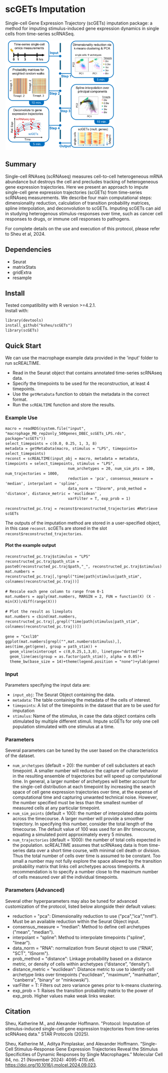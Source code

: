 # scGETs Imputation
Single-cell Gene Expression Trajectory (scGETs) imputation package: a method for imputing stimulus-induced gene expression dynamics in single cells from time-series scRNASeq.

<img src="https://github.com/KSheu/scGETs/blob/main/GA_scGETs_protocol.png" width="350" height="350">

## Summary
Single-cell RNAseq (scRNAseq) measures cell-to-cell heterogeneous mRNA abundance but destroys the cell and precludes tracking of heterogeneous gene expression trajectories. Here we present an approach to impute single-cell gene expression trajectories (scGETs) from time-series scRNAseq measurements. We describe four main computational steps: dimensionality reduction, calculation of transition probability matrices, spline interpolation, and deconvolution to scGETs. Imputing scGETs can aid in studying heterogenous stimulus-responses over time, such as cancer cell responses to drugs, or immune cell responses to pathogens. 

For complete details on the use and execution of this protocol, please refer to Sheu et al, 2024. 


## Dependencies
- Seurat
- matrixStats
- gridExtra
- resample

## Install
Tested compatilbility with R version >=4.2.1.\
Install with: 
```
library(devtools)
install_github("ksheu/scGETs") 
library(scGETs)
```

## Quick Start
We can use the macrophage example data provided in the 'input' folder to run scREALTIME.
- Read in the Seurat object that contains annotated time-series scRNAseq data.
- Specify the timepoints to be used for the reconstruction, at least 4 timepoints. 
- Use the `getMetaData` function to obtain the metadata in the correct format. 
- Run the `scREALTIME` function and store the results. 

### Example Use
```
macro = readRDS(system.file("input", "macrophage_M0_rep2only_500genes_DBEC_scGETs_LPS.rds", package="scGETs"))
select_timepoints = c(0.0, 0.25, 1, 3, 8)
metadata = getMetaData(macro, stimulus = "LPS", timepoints= select_timepoints)
reconst = scREALTIME(input_obj = macro, metadata = metadata, timepoints = select_timepoints, stimulus = "LPS",
							num_archetypes = 20, num_sim_pts = 100, num_trajectories = 1000, 
							reduction = 'pca', consensus_measure = 'median', interpolant = 'spline', 
							data_norm = "ISnorm", prob_method = 'distance', distance_metric = 'euclidean' ,
							varFilter = T, exp_prob = 1) 
							
reconstructed_pc.traj = reconst$reconstructed_trajectories #Retrieve scGETs
```
The outputs of the imputation method are stored in a user-specified object, in this case `reconst`. scGETs are stored in the slot `reconst$reconstructed_trajectories`.

#### Plot the example output
```
reconstructed_pc.traj$stimulus = "LPS"
reconstructed_pc.traj$path_stim = paste0(reconstructed_pc.traj$path,"_", reconstructed_pc.traj$stimulus)
mat.numbers = reconstructed_pc.traj[,!grepl("time|path|stimulus|path_stim", colnames(reconstructed_pc.traj))]

# Rescale each gene column to range from 0-1
mat.numbers = apply(mat.numbers, MARGIN = 2, FUN = function(X) (X - min(X))/diff(range(X))) 

# Plot the result as lineplots
mat.numbers = cbind(mat.numbers, reconstructed_pc.traj[,grepl("time|path|stimulus|path_stim", colnames(reconstructed_pc.traj))])

gene = "Cxcl10"
ggplot(mat.numbers[grepl("",mat.numbers$stimulus),], aes(time,get(gene), group = path_stim)) +
  geom_vline(xintercept = c(0,0.25,1,3,8), linetype="dotted")+ 
  geom_line(aes(group = as.factor(path_stim)), alpha = 0.05)+
  theme_bw(base_size = 14)+theme(legend.position = "none")+ylab(gene)
```


### Input
Parameters specifying the input data are:
- `input_obj`: The Seurat Object containing the data.
- `metadata`: The table containing the metadata of the cells of interest.
- `timepoints`: A list of the timepoints in the dataset that are to be used for imputation
- `stimulus`: Name of the stimulus, in case the data object contains cells stimulated by multiple different stimuli. Impute scGETs for only one cell population stimulated with one stimulus at a time. 

### Parameters
Several parameters can be tuned by the user based on the characteristics of the dataset. 
- `num_archetypes` (default = 20): the number of cell subclusters at each timepoint. A smaller number will reduce the capture of outlier behavior in the resulting ensemble of trajectories but will speed up computational time. In general, a larger number of archetypes will better account for the single-cell distribution at each timepoint by increasing the search space of cell gene expression trajectories over time, at the expense of computational time and capturing unwanted technical noise. However, the number specified must be less than the smallest number of measured cells at any particular timepoint. 
- `num_sim_points` (default = 100): the number of interpolated data points across the timecourse. A larger number will provide a smoother trajectory. In specifying this number, consider the total length of the timecourse. The default value of 100 was used for an 8hr timecourse, equating a simulated point approximately every 5 minutes.
- `num_trajectories` (default = 1000): the number of total cells expected in the population. scREALTIME assumes that scRNAseq data is from time-series data over a short time course, with minimal cell death or division. Thus the total number of cells over time is assumed to be constant. Too small a number may not fully explore the space allowed by the transition probability matrix that links cell archetypes across timepoints. A recommendation is to specify a number close to the maximum number of cells measured over all the individual timepoints.

### Parameters (Advanced)
Several other hyperparameters may also be tuned for advanced customization of the protocol, listed below alongside their default values: 
- reduction = "pca": Dimensionality reduction to use ("pca","ica","nmf"). Must be an available reduction within the Seurat Object input. 
- consensus_measure = “median”: Method to define cell archetypes ("mean", "median").
- interpolant = “spline”: Method to interpolate timepoints ("spline", "linear").
- data_norm = "RNA": normalization from Seurat object to use (“RNA”, "SCT", "ISnorm").
- prob_method = "distance": Linkage probability based on a distance metric, or density of cells within archetypes (“distance”, “density”).
- distance_metric = "euclidean": Distance metric to use to identify cell archetype links over timepoints ("euclidean", "maximum", "manhattan", "canberra", "binary" or "minkowski").
- varFilter = T: Filters out zero variance genes prior to k-means clustering.
- exp_prob = 1: Raises the transition probability matrix to the power of exp_prob. Higher values make weak links weaker.


## Citation
Sheu, Katherine M., and Alexander Hoffmann. "Protocol: Imputation of stimulus-induced single-cell gene expression trajectories from time-series scRNAseq data." STAR Protocols (2025).

Sheu, Katherine M., Aditya Pimplaskar, and Alexander Hoffmann. “Single-Cell Stimulus-Response Gene Expression Trajectories Reveal the Stimulus Specificities of Dynamic Responses by Single Macrophages.” Molecular Cell 84, no. 21 (November 2024): 4095-4110.e6. https://doi.org/10.1016/j.molcel.2024.09.023.
